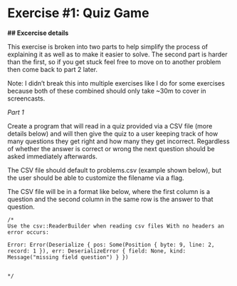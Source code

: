 # Exercise #1: Quiz Game


**## Excercise details**


This exercise is broken into two parts to help simplify the process of explaining it as well as to make it easier to solve. The second part is harder than the first, so if you get stuck feel free to move on to another problem then come back to part 2 later.

Note: I didn’t break this into multiple exercises like I do for some exercises because both of these combined should only take ~30m to cover in screencasts.

*Part 1*

Create a program that will read in a quiz provided via a CSV file (more details below) and will then give the quiz to a user keeping track of how many questions they get right and how many they get incorrect. Regardless of whether the answer is correct or wrong the next question should be asked immediately afterwards.

The CSV file should default to problems.csv (example shown below), but the user should be able to customize the filename via a flag.

The CSV file will be in a format like below, where the first column is a question and the second column in the same row is the answer to that question.



```
/*
Use the csv::ReaderBuilder when reading csv files With no headers an error occurs:
 
Error: Error(Deserialize { pos: Some(Position { byte: 9, line: 2, record: 1 }), err: DeserializeError { field: None, kind: Message("missing field question") } })
    
    
*/
